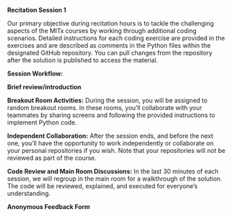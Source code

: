 **Recitation Session 1**

Our primary objective during recitation hours is to tackle the challenging aspects of the MITx courses by working through additional coding scenarios. Detailed instructions for each coding exercise are provided in the exercises and are described as comments in the Python files within the designated GitHub repository. You can pull changes from the repository after the solution is published to access the material.

**Session Workflow:**

**Brief review/introduction**

**Breakout Room Activities:**
During the session, you will be assigned to random breakout rooms. In these rooms, you’ll collaborate with your teammates by sharing screens and following the provided instructions to implement Python code.

**Independent Collaboration:**
After the session ends, and before the next one, you’ll have the opportunity to work independently or collaborate on your personal repositories if you wish. Note that your repositories will not be reviewed as part of the course.

**Code Review and Main Room Discussions:**
In the last 30 minutes of each session, we will regroup in the main room for a walkthrough of the solution. The code will be reviewed, explained, and executed for everyone’s understanding.

**Anonymous Feedback Form**
